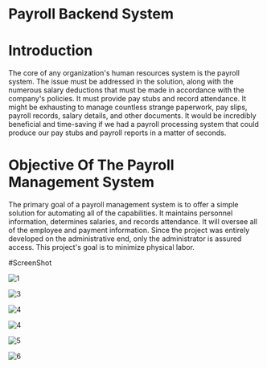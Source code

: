 # Payroll Backend System
# Introduction 
The core of any organization's human resources system is the payroll system. The issue must be addressed in the solution, along with the numerous salary deductions that must be made in accordance with the company's policies. It must provide pay stubs and record attendance. It might be exhausting to manage countless strange paperwork, pay slips, payroll records, salary details, and other documents. It would be incredibly beneficial and time-saving if we had a payroll processing system that could produce our pay stubs and payroll reports in a matter of seconds.

# Objective Of The Payroll Management System
The primary goal of a payroll management system is to offer a simple solution for automating all of the capabilities. It maintains personnel information, determines salaries, and records attendance. It will oversee all of the employee and payment information. Since the project was entirely developed on the administrative end, only the administrator is assured access. This project's goal is to minimize physical labor.

#ScreenShot

![1](https://user-images.githubusercontent.com/97075043/235342527-bdcba6d2-bc03-444d-9151-777f1e074dac.png)

![3](https://user-images.githubusercontent.com/97075043/235342532-c52bc649-0a70-453d-9486-7a6b24d5ccce.png)

![4](https://user-images.githubusercontent.com/97075043/235342541-74ff4a1e-36f3-4fff-9f08-654472137044.png)

![4](https://user-images.githubusercontent.com/97075043/235391374-613033e5-f128-44fb-b948-b063cb50cd74.png)

![5](https://user-images.githubusercontent.com/97075043/235391378-4b61c04e-4dd9-46f3-82d9-a48ef191deaf.png)

![6](https://user-images.githubusercontent.com/97075043/235391382-447b3727-77d8-4e52-84a4-34a9d16f592c.png)
